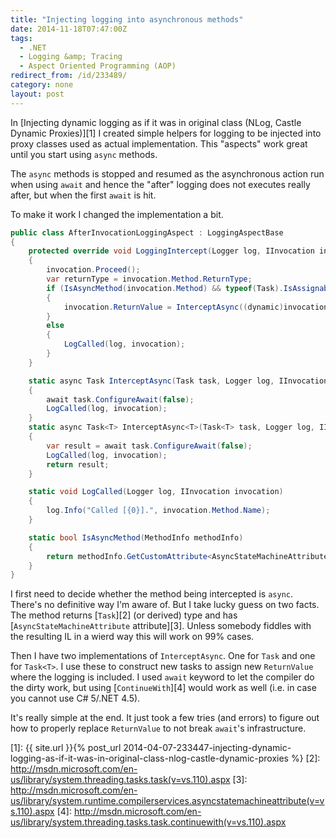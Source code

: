 ```yaml
---
title: "Injecting logging into asynchronous methods"
date: 2014-11-18T07:47:00Z
tags:
  - .NET
  - Logging &amp; Tracing
  - Aspect Oriented Programming (AOP)
redirect_from: /id/233489/
category: none
layout: post
---
```

In [Injecting dynamic logging as if it was in original class (NLog, Castle Dynamic Proxies)][1] I created simple helpers for logging to be injected into proxy classes used as actual implementation. This "aspects" work great until you start using `async` methods.

<!-- excerpt -->

The `async` methods is stopped and resumed as the asynchronous action run when using `await` and hence the "after" logging does not executes really after, but when the first `await` is hit.

To make it work I changed the implementation a bit.

```csharp
public class AfterInvocationLoggingAspect : LoggingAspectBase
{
	protected override void LoggingIntercept(Logger log, IInvocation invocation)
	{
		invocation.Proceed();
		var returnType = invocation.Method.ReturnType;
		if (IsAsyncMethod(invocation.Method) && typeof(Task).IsAssignableFrom(returnType))
		{
			invocation.ReturnValue = InterceptAsync((dynamic)invocation.ReturnValue, log, invocation);
		}
		else
		{
			LogCalled(log, invocation);
		}
	}

	static async Task InterceptAsync(Task task, Logger log, IInvocation invocation)
	{
		await task.ConfigureAwait(false);
		LogCalled(log, invocation);
	}
	static async Task<T> InterceptAsync<T>(Task<T> task, Logger log, IInvocation invocation)
	{
		var result = await task.ConfigureAwait(false);
		LogCalled(log, invocation);
		return result;
	}

	static void LogCalled(Logger log, IInvocation invocation)
	{
		log.Info("Called [{0}].", invocation.Method.Name);
	}

	static bool IsAsyncMethod(MethodInfo methodInfo)
	{
		return methodInfo.GetCustomAttribute<AsyncStateMachineAttribute>() != null;
	}
}
```

I first need to decide whether the method being intercepted is `async`. There's no definitive way I'm aware of. But I take lucky guess on two facts. The method returns [`Task`][2] (or derived) type and has [`AsyncStateMachineAttribute` attribute][3]. Unless somebody fiddles with the resulting IL in a wierd way this will work on 99% cases.

Then I have two implementations of `InterceptAsync`. One for `Task` and one for `Task<T>`. I use these to construct new tasks to assign new `ReturnValue` where the logging is included. I used `await` keyword to let the compiler do the dirty work, but using [`ContinueWith`][4] would work as well (i.e. in case you cannot use C# 5/.NET 4.5).

It's really simple at the end. It just took a few tries (and errors) to figure out how to properly replace `ReturnValue` to not break `await`'s infrastructure.

[1]: {{ site.url }}{% post_url 2014-04-07-233447-injecting-dynamic-logging-as-if-it-was-in-original-class-nlog-castle-dynamic-proxies %}
[2]: http://msdn.microsoft.com/en-us/library/system.threading.tasks.task(v=vs.110).aspx
[3]: http://msdn.microsoft.com/en-us/library/system.runtime.compilerservices.asyncstatemachineattribute(v=vs.110).aspx
[4]: http://msdn.microsoft.com/en-us/library/system.threading.tasks.task.continuewith(v=vs.110).aspx